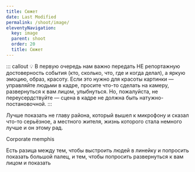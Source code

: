 ```yaml
---
title: Сюжет
date: Last Modified 
permalink: /shoot/image/
eleventyNavigation:
  key: image
  parent: shoot
  order: 20
  title: Сюжет
---
```

::: callout
💡 В первую очередь нам важно передать НЕ репортажную достоверность события (кто, сколько, что, где и когда делал), а яркую эмоцию, образ, красоту. Если это нужно для красоты картинки — управляйте людьми в кадре, просите что-то сделать на камеру, развернуться к вам лицом, улыбнуться. Но, пожалуйста, не переусердствуйте — сцена в кадре не должна быть натужно-постановочной.
:::

Лучше показать не главу района, который вышел к микрофону и сказал что-то серьёзное, а местного жителя, жизнь которого стала немного лучше и он этому рад. 

Corporate memphis

Есть разица между тем, чтобы выстроить людей в линейку и попросить показать большой палец, и тем, чтобы попросить развернуться к вам лицом и показать 